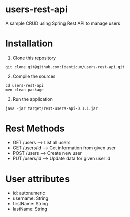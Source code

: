 # users-rest-api
A sample CRUD using Spring Rest API to manage users

# Installation

1. Clone this repository

```
git clone git@github.com:Identicum/users-rest-api.git
```

2. Compile the sources

```
cd users-rest-api
mvn clean package
```

3. Run the application

```
java -jar target/rest-users-api-0.1.1.jar
```

# Rest Methods

* GET /users --> List all users
* GET /users/id --> Get information from given user
* POST /users --> Create new user
* PUT /users/id --> Update data for given user id

# User attributes

* id: autonumeric
* username: String
* firstName: String
* lastName: String
